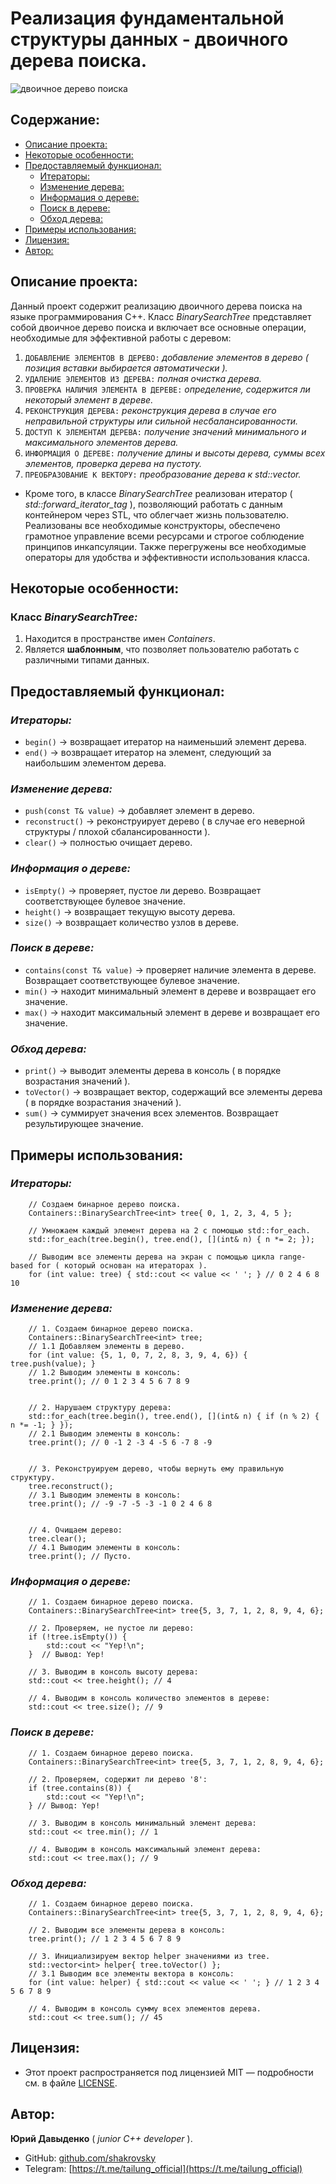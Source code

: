 # Реализация фундаментальной структуры данных - двоичного дерева поиска.

![двоичное дерево поиска](https://github.com/user-attachments/assets/896d0307-9456-4a2c-8f3c-68e19be2d68f)

## Содержание:

- [Описание проекта:](#описание-проекта)
- [Некоторые особенности:](#некоторые-особенности)
- [Предоставляемый функционал:](#предоставляемый-функционал)
  - [Итераторы:](#итераторы)
  - [Изменение дерева:](#изменение-дерева)
  - [Информация о дереве:](#информация-о-дереве)
  - [Поиск в дереве:](#поиск-в-дереве)
  - [Обход дерева:](#обход-дерева)
- [Примеры использования:](#примеры-использования)
- [Лицензия:](#лицензия)
- [Автор:](#автор)

## Описание проекта:

Данный проект содержит реализацию двоичного дерева поиска на языке программирования C++. Класс *BinarySearchTree* представляет собой двоичное дерево поиска и включает все основные операции, необходимые для эффективной работы с деревом:

1) `ДОБАВЛЕНИЕ ЭЛЕМЕНТОВ В ДЕРЕВО:` *добавление элементов в дерево ( позиция вставки выбирается автоматически ).*
2) `УДАЛЕНИЕ ЭЛЕМЕНТОВ ИЗ ДЕРЕВА:` *полная очистка дерева.*
3) `ПРОВЕРКА НАЛИЧИЯ ЭЛЕМЕНТА В ДЕРЕВЕ:` *определение, содержится ли некоторый элемент в дереве.*
4) `РЕКОНСТРУКЦИЯ ДЕРЕВА:` *реконструкция дерева в случае его неправильной структуры или сильной несбалансированности.*
5) `ДОСТУП К ЭЛЕМЕНТАМ ДЕРЕВА:` *получение значений минимального и максимального элементов дерева.*
6) `ИНФОРМАЦИЯ О ДЕРЕВЕ:` *получение длины и высоты дерева, суммы всех элементов, проверка дерева на пустоту.*
7) `ПРЕОБРАЗОВАНИЕ К ВЕКТОРУ:` *преобразование дерева к std::vector.*

- Кроме того, в классе *BinarySearchTree* реализован итератор ( *std::forward_iterator_tag* ), позволяющий работать с данным контейнером через STL, что облегчает жизнь пользователю. Реализованы все необходимые конструкторы, обеспечено грамотное управление всеми ресурсами и строгое соблюдение принципов инкапсуляции. Также перегружены все необходимые операторы для удобства и эффективности использования класса.

## Некоторые особенности:

### Класс *BinarySearchTree:*
1) Находится в пространстве имен *Containers*.
2) Является **шаблонным**, что позволяет пользователю работать с различными типами данных.

## Предоставляемый функционал:

### *Итераторы:*
- ```begin()``` -> возвращает итератор на наименьший элемент дерева.
- ```end()``` -> возвращает итератор на элемент, следующий за наибольшим элементом дерева.

### *Изменение дерева:*
- ```push(const T& value)``` -> добавляет элемент в дерево.
- ```reconstruct()``` -> реконструирует дерево ( в случае его неверной структуры / плохой сбалансированности ). 
- ```clear()``` -> полностью очищает дерево.

### *Информация о дереве:*
- ```isEmpty()``` -> проверяет, пустое ли дерево. Возвращает соответствующее булевое значение.
- ```height()``` -> возвращает текущую высоту дерева.
- ```size()``` -> возвращает количество узлов в дереве.

### *Поиск в дереве:*
- ```contains(const T& value)``` -> проверяет наличие элемента в дереве. Возвращает соответствующее булевое значение.
- ```min()``` -> находит минимальный элемент в дереве и возвращает его значение.
- ```max()``` -> находит максимальный элемент в дереве и возвращает его значение.

### *Обход дерева:*
- ```print()``` -> выводит элементы дерева в консоль ( в порядке возрастания значений ).
- ```toVector()``` -> возвращает вектор, содержащий все элементы дерева ( в порядке возрастания значений ). 
- ```sum()``` -> суммирует значения всех элементов. Возвращает результирующее значение.

## Примеры использования:

### *Итераторы:*
```
    // Создаем бинарное дерево поиска.
    Containers::BinarySearchTree<int> tree{ 0, 1, 2, 3, 4, 5 };

    // Умножаем каждый элемент дерева на 2 с помощью std::for_each.
    std::for_each(tree.begin(), tree.end(), [](int& n) { n *= 2; });

    // Выводим все элементы дерева на экран с помощью цикла range-based for ( который основан на итераторах ).
    for (int value: tree) { std::cout << value << ' '; } // 0 2 4 6 8 10
```

### *Изменение дерева:*
```
    // 1. Создаем бинарное дерево поиска.
    Containers::BinarySearchTree<int> tree;
    // 1.1 Добавляем элементы в дерево.
    for (int value: {5, 1, 0, 7, 2, 8, 3, 9, 4, 6}) { tree.push(value); }
    // 1.2 Выводим элементы в консоль:
    tree.print(); // 0 1 2 3 4 5 6 7 8 9


    // 2. Нарушаем структуру дерева:
    std::for_each(tree.begin(), tree.end(), [](int& n) { if (n % 2) { n *= -1; } });
    // 2.1 Выводим элементы в консоль:
    tree.print(); // 0 -1 2 -3 4 -5 6 -7 8 -9


    // 3. Реконструируем дерево, чтобы вернуть ему правильную структуру.
    tree.reconstruct();
    // 3.1 Выводим элементы в консоль:
    tree.print(); // -9 -7 -5 -3 -1 0 2 4 6 8


    // 4. Очищаем дерево:
    tree.clear();
    // 4.1 Выводим элементы в консоль:
    tree.print(); // Пусто.
```

### *Информация о дереве:*
```
    // 1. Создаем бинарное дерево поиска.
    Containers::BinarySearchTree<int> tree{5, 3, 7, 1, 2, 8, 9, 4, 6};

    // 2. Проверяем, не пустое ли дерево:
    if (!tree.isEmpty()) {
        std::cout << "Yep!\n";
    }  // Вывод: Yep!

    // 3. Выводим в консоль высоту дерева:
    std::cout << tree.height(); // 4

    // 4. Выводим в консоль количество элементов в дереве: 
    std::cout << tree.size(); // 9
```

### *Поиск в дереве:*
```
    // 1. Создаем бинарное дерево поиска.
    Containers::BinarySearchTree<int> tree{5, 3, 7, 1, 2, 8, 9, 4, 6};

    // 2. Проверяем, содержит ли дерево '8':
    if (tree.contains(8)) {
        std::cout << "Yep!\n";
    } // Вывод: Yep!

    // 3. Выводим в консоль минимальный элемент дерева:
    std::cout << tree.min(); // 1

    // 4. Выводим в консоль максимальный элемент дерева:
    std::cout << tree.max(); // 9
```

### *Обход дерева:*
```
    // 1. Создаем бинарное дерево поиска.
    Containers::BinarySearchTree<int> tree{5, 3, 7, 1, 2, 8, 9, 4, 6};

    // 2. Выводим все элементы дерева в консоль: 
    tree.print(); // 1 2 3 4 5 6 7 8 9

    // 3. Инициализируем вектор helper значениями из tree.
    std::vector<int> helper{ tree.toVector() };
    // 3.1 Выводим все элементы вектора в консоль:
    for (int value: helper) { std::cout << value << ' '; } // 1 2 3 4 5 6 7 8 9

    // 4. Выводим в консоль сумму всех элементов дерева.
    std::cout << tree.sum(); // 45
```

## Лицензия:

- Этот проект распространяется под лицензией MIT — подробности см. в файле [LICENSE](LICENSE).

## Автор:

**Юрий Давыденко** ( *junior C++ developer* ).

- GitHub: [github.com/shakrovsky](https://github.com/shakrovsky)
- Telegram: [https://t.me/tailung_official](https://t.me/tailung_official)
